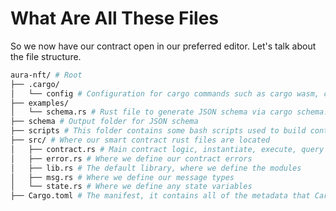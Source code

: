 # What Are All These Files
So we now have our contract open in our preferred editor. Let's talk about the file structure.
```bash
aura-nft/ # Root
├── .cargo/ 
│   └── config # Configuration for cargo commands such as cargo wasm, cargo schema, etc.
├── examples/
│   └── schema.rs # Rust file to generate JSON schema via cargo schema. Outputs to schema/
├── schema # Output folder for JSON schema
├── scripts # This folder contains some bash scripts used to build contract, deploy contract, execute function.
├── src/ # Where our smart contract rust files are located
│   ├── contract.rs # Main contract logic, instantiate, execute, query
│   ├── error.rs # Where we define our contract errors
│   ├── lib.rs # The default library, where we define the modules
│   ├── msg.rs # Where we define our message types
│   └── state.rs # Where we define any state variables
├── Cargo.toml # The manifest, it contains all of the metadata that Cargo needs to compile source code
```

<!-- ### Cargo.toml
The `Cargo.toml` is called a manifest, and it contains all of the metadata that Cargo needs to compile source code. It is written in the TOML format. Every manifest file consists of the following sections:
- `cargo-features` — Unstable, nightly-only features.
- `[package\]` — Defines a package.
- `Target tables`
- `Dependency tables`
- `[badges]` — Badges to display on a registry.
- `[features]` — Conditional compilation features.
- `[patch]` — Override dependencies.
- `[replace]` — Override dependencies (deprecated).
- `[profile]` — Compiler settings and optimizations.
- `[workspace]` — The workspace definition.

For more detail, see [The Manifest Format](https://doc.rust-lang.org/cargo/reference/manifest.html) -->
